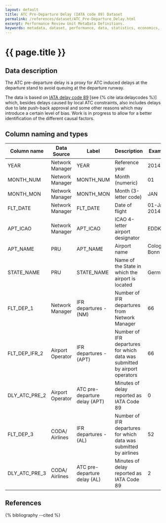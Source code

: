 ```yaml
---
layout: default
title: ATC Pre-Departure Delay (IATA code 89) Dataset
permalink: /references/dataset/ATC_Pre-Departure_Delay.html
excerpt: Performance Review Unit MetaData Definitions.
keywords: metadata, dataset, performance, data, statistics, economics, air transport, flights, europe, cost efficiency
---
```

# {{ page.title }}

## Data description
The ATC pre-departure delay is a proxy for ATC induced delays at the departure
stand to avoid queuing at the departure runway.

The data is based on [IATA delay code 89](/references/definition/IATA_code_89.html)
[see {% cite iata:delaycodes %}] which, besides delays caused by
local ATC constraints, also includes delays due to late push-back approval and some other
reasons which may introduce a certain level of bias.
Work is in progress to allow for a better identification of the different causal factors.

## Column naming and types

| Column name   | Data Source      | Label                         | Description                                                                | Example      |
|---------------|------------------|-------------------------------|----------------------------------------------------------------------------|--------------|
| YEAR          | Network Manager  | YEAR                          | Reference year                                                             | 2014         |
| MONTH_NUM     | Network Manager  | MONTH_NUM                     | Month (numeric)                                                            | 01           |
| MONTH_MON     | Network Manager  | MONTH_MON                     | Month (3-letter code)                                                      | JAN          |
| FLT_DATE      | Network Manager  | FLT_DATE                      | Date of flight                                                             | 01-Jan-2014  |
| APT_ICAO      | Network Manager  | APT_ICAO                      | ICAO 4-letter airport designator                                           | EDDK         |
| APT_NAME      | PRU              | APT_NAME                      | Airport name                                                               | Cologne-Bonn |
| STATE_NAME    | PRU              | STATE_NAME                    | Name of the State in which the airport is located                          | Germany      |
| FLT_DEP_1     | Network Manager  | IFR departures - (NM)         | Number of IFR departures from Network Manager                              | 66           |
| FLT_DEP_IFR_2 | Airport Operator | IFR departures - (APT)        | Number of IFR departures for which data was submitted by airport operators | 66           |
| DLY_ATC_PRE_2 | Airport Operator | ATC pre-departure delay (APT) | Minutes of delay reported as IATA Code 89                                  | 0            |
| FLT_DEP_3     | CODA/ Airlines   | IFR departures - (AL)         | Number of IFR departures for which data was submitted by airlines          | 52           |
| DLY_ATC_PRE_3 | CODA/ Airlines   | ATC pre-departure delay (AL)  | Minutes of delay reported as IATA Code 89                                  | 2            |

## References

{% bibliography --cited %}
